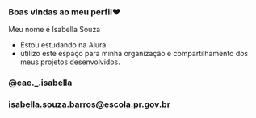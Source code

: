 ### Boas vindas ao meu perfil❤️

Meu nome é Isabella Souza 

- Estou estudando na Alura.
- utilizo este espaço para minha organização e compartilhamento dos meus projetos desenvolvidos.

### @eae._.isabella
### isabella.souza.barros@escola.pr.gov.br
